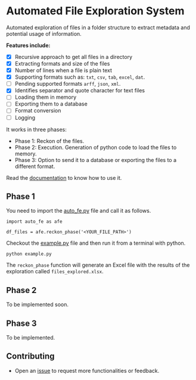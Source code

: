# Automated File Exploration System

Automated exploration of files in a folder structure to extract metadata and potential usage of information.

**Features include:**

* [x] Recursive approach to get all files in a directory
* [x] Extracting formats and size of the files
* [x] Number of lines when a file is plain text
* [x] Supporting formats such as: `txt`, `csv`, `tab`, `excel`, `dat`.
* [ ] Pending supported formats `arff`, `json`, `xml`.
* [x] Identifies separator and quote character for text files
* [ ] Loading them in memory
* [ ] Exporting them to a database
* [ ] Format conversion 
* [ ] Logging

It works in three phases:

* Phase 1: Reckon of the files.
* Phase 2: Execution. Generation of python code to load the files to memory. 
* Phase 3: Option to send it to a database or exporting the files to a different format.

Read the [documentation](docs/documentation.md) to know how to use it.

## Phase 1

You need to import the [auto_fe.py](code/auto_fe.py) file and call it as follows.

```
import auto_fe as afe

df_files = afe.reckon_phase('<YOUR_FILE_PATH>')
```

Checkout the [example.py](code/example.py) file and then run it from a terminal with python.

```
python example.py
```

The `reckon_phase` function will generate an Excel file with the results of the exploration called `files_explored.xlsx`.

## Phase 2

To be implemented soon.

<!--It will use pandas-profiling to profile each file selected and loaded in memory and leave a report in an output folder.-->

## Phase 3

To be implemented.

<!--Using pandas and a database connection it will insert all the data to a database. The exploratory analysis on the database can be done with [auto-eda](https://github.com/darenasc/auto-eda).-->

## Contributing

* Open an [issue](https://github.com/darenasc/auto-file-exploration/issues) to request more functionalities or feedback.